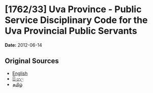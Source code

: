 # [1762/33] Uva Province - Public Service Disciplinary Code for the Uva Provincial Public Servants

**Date:** 2012-06-14

## Original Sources

- [English](https://documents.gov.lk/view/extra-gazettes/2012/6/1762-33_E.pdf)
- [සිංහල](https://documents.gov.lk/view/extra-gazettes/2012/6/1762-33_S.pdf)
- [தமிழ்](https://documents.gov.lk/view/extra-gazettes/2012/6/1762-33_T.pdf)
